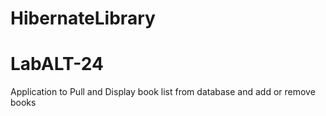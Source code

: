 # HibernateLibrary
# LabALT-24

Application to Pull and Display book list from database and add or remove books
